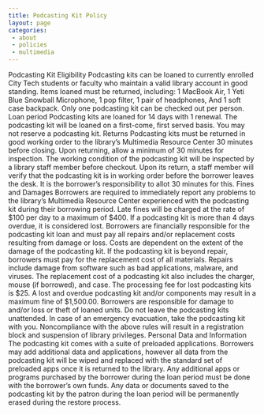 ```yaml
---
title: Podcasting Kit Policy
layout: page
categories:
 - about
 - policies
 - multimedia
---
```

Podcasting Kit
Eligibility
Podcasting kits can be loaned to currently enrolled City Tech students or faculty who maintain a valid library account in good standing. Items loaned must be returned, including:
1 MacBook Air,
1 Yeti Blue Snowball Microphone,
1 pop filter,
1 pair of headphones,
And 1 soft case backpack.
Only one podcasting kit can be checked out per person.
Loan period
Podcasting kits are loaned for 14 days with 1 renewal.
The podcasting kit will be loaned on a first-come, first served basis. You may not reserve a podcasting kit.
Returns
Podcasting kits must be returned in good working order to the library’s Multimedia Resource Center 30 minutes before closing.
Upon returning, allow a minimum of 30 minutes for inspection.
The working condition of the podcasting kit will be inspected by a library staff member before checkout. Upon its return, a staff member will verify that the podcasting kit is in working order before the borrower leaves the desk. It is the borrower’s responsibility to allot 30 minutes for this.
Fines and Damages
Borrowers are required to immediately report any problems to the library’s Multimedia Resource Center experienced with the podcasting kit during their borrowing period.
Late fines will be charged at the rate of $100 per day to a maximum of $400.
If a podcasting kit is more than 4 days overdue, it is considered lost.
Borrowers are financially responsible for the podcasting kit loan and must pay all repairs and/or replacement costs resulting from damage or loss. Costs are dependent on the extent of the damage of the podcasting kit. If the podcasting kit is beyond repair, borrowers must pay for the replacement cost of all materials.
Repairs include damage from software such as bad applications, malware, and viruses.
The replacement cost of a podcasting kit also includes the charger, mouse (if borrowed), and case.
The processing fee for lost podcasting kits is $25.
A lost and overdue podcasting kit and/or components may result in a maximum fine of $1,500.00.
Borrowers are responsible for damage to and/or loss or theft of loaned units.
Do not leave the podcasting kits unattended.
In case of an emergency evacuation, take the podcasting kit with you.
Noncompliance with the above rules will result in a registration block and suspension of library privileges.
Personal Data and Information
The podcasting kit comes with a suite of preloaded applications. Borrowers may add additional data and applications, however all data from the podcasting kit will be wiped and replaced with the standard set of preloaded apps once it is returned to the library.
Any additional apps or programs purchased by the borrower during the loan period must be done with the borrower’s own funds. Any data or documents saved to the podcasting kit by the patron during the loan period will be permanently erased during the restore process.
